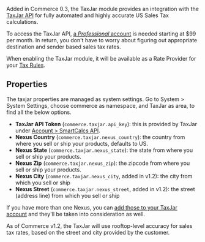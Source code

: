 Added in Commerce 0.3, the TaxJar module provides an integration with the [TaxJar API](https://www.taxjar.com/) for fully automated and highly accurate US Sales Tax calculations. 

To access the TaxJar API, [a _Professional_ account](https://www.taxjar.com/pricing/) is needed starting at $99 per month. In return, you don't have to worry about figuring out appropriate destination and sender based sales tax rates. 

When enabling the TaxJar module, it will be available as a Rate Provider for your [Tax Rules](../../Taxes).

## Properties

The taxjar properties are managed as system settings. Go to System > System Settings, choose commerce as namespace, and TaxJar as area, to find all the below options.

- **TaxJar API Token** (`commerce.taxjar.api_key`): this is provided by TaxJar under [Account > SmartCalcs API](https://app.taxjar.com/account#api-access). 
- **Nexus Country** (`commerce.taxjar.nexus_country`): the country from where you sell or ship your products, defaults to US.
- **Nexus State** (`commerce.taxjar.nexus_state`): the state from where you sell or ship your products. 
- **Nexus Zip** (`commerce.taxjar.nexus_zip`): the zipcode from where you sell or ship your products.
- **Nexus City** (`commerce.taxjar.nexus_city`, added in v1.2): the city from which you sell or ship
- **Nexus Street** (`commerce.taxjar.nexus_street`, added in v1.2): the street (address line) from which you sell or ship

If you have more than one Nexus, you can [add those to your TaxJar account](https://app.taxjar.com/account#api-access) and they'll be taken into consideration as well.

As of Commerce v1.2, the TaxJar will use rooftop-level accuracy for sales tax rates, based on the street and city provided by the customer. 
